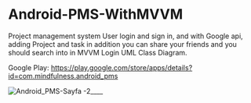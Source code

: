 # Android-PMS-WithMVVM
Project management system User login and sign in, and with Google api, adding Project and task in addition you can share your friends and you should search into in
MVVM Login UML Class Diagram.

Google Play: https://play.google.com/store/apps/details?id=com.mindfulness.android_pms

![Android_PMS-Sayfa -2____](https://user-images.githubusercontent.com/24457063/131172388-6de7b143-a2db-457a-93de-afe4d0c91d94.jpg)
